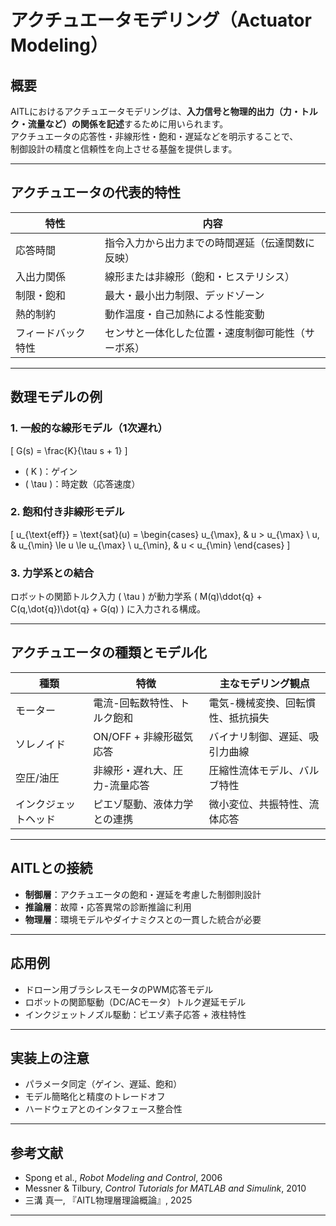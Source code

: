 <script type="text/javascript"
  id="MathJax-script"
  async
  src="https://cdn.jsdelivr.net/npm/mathjax@3/es5/tex-mml-chtml.js">
</script>

# アクチュエータモデリング（Actuator Modeling）

## 概要

AITLにおけるアクチュエータモデリングは、**入力信号と物理的出力（力・トルク・流量など）の関係を記述**するために用いられます。  
アクチュエータの応答性・非線形性・飽和・遅延などを明示することで、  
制御設計の精度と信頼性を向上させる基盤を提供します。

---

## アクチュエータの代表的特性

| 特性 | 内容 |
|------|------|
| 応答時間 | 指令入力から出力までの時間遅延（伝達関数に反映） |
| 入出力関係 | 線形または非線形（飽和・ヒステリシス） |
| 制限・飽和 | 最大・最小出力制限、デッドゾーン |
| 熱的制約 | 動作温度・自己加熱による性能変動 |
| フィードバック特性 | センサと一体化した位置・速度制御可能性（サーボ系） |

---

## 数理モデルの例
<script type="text/javascript"
  async
  src="https://cdn.jsdelivr.net/npm/mathjax@3/es5/tex-mml-chtml.js">
</script>

### 1. 一般的な線形モデル（1次遅れ）

\[
G(s) = \frac{K}{\tau s + 1}
\]

- \( K \)：ゲイン  
- \( \tau \)：時定数（応答速度）

### 2. 飽和付き非線形モデル

\[
u_{\text{eff}} = \text{sat}(u) = 
\begin{cases}
u_{\max}, & u > u_{\max} \\
u, & u_{\min} \le u \le u_{\max} \\
u_{\min}, & u < u_{\min}
\end{cases}
\]

### 3. 力学系との結合

ロボットの関節トルク入力 \( \tau \) が動力学系 \( M(q)\ddot{q} + C(q,\dot{q})\dot{q} + G(q) \) に入力される構成。

---

## アクチュエータの種類とモデル化

| 種類 | 特徴 | 主なモデリング観点 |
|------|------|-------------------|
| モーター | 電流-回転数特性、トルク飽和 | 電気-機械変換、回転慣性、抵抗損失 |
| ソレノイド | ON/OFF + 非線形磁気応答 | バイナリ制御、遅延、吸引力曲線 |
| 空圧/油圧 | 非線形・遅れ大、圧力-流量応答 | 圧縮性流体モデル、バルブ特性 |
| インクジェットヘッド | ピエゾ駆動、液体力学との連携 | 微小変位、共振特性、流体応答 |

---

## AITLとの接続

- **制御層**：アクチュエータの飽和・遅延を考慮した制御則設計  
- **推論層**：故障・応答異常の診断推論に利用  
- **物理層**：環境モデルやダイナミクスとの一貫した統合が必要

---

## 応用例

- ドローン用ブラシレスモータのPWM応答モデル  
- ロボットの関節駆動（DC/ACモータ）トルク遅延モデル  
- インクジェットノズル駆動：ピエゾ素子応答 + 液柱特性

---

## 実装上の注意

- パラメータ同定（ゲイン、遅延、飽和）  
- モデル簡略化と精度のトレードオフ  
- ハードウェアとのインタフェース整合性

---

## 参考文献

- Spong et al., *Robot Modeling and Control*, 2006  
- Messner & Tilbury, *Control Tutorials for MATLAB and Simulink*, 2010  
- 三溝 真一, 『AITL物理層理論概論』, 2025

---
